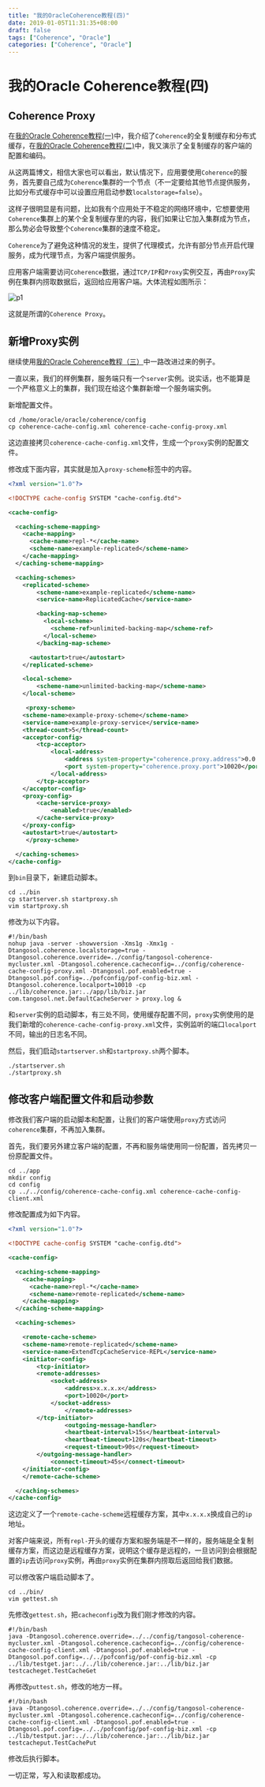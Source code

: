 ```yaml
---
title: "我的OracleCoherence教程(四)"
date: 2019-01-05T11:31:35+08:00
draft: false
tags: ["Coherence", "Oracle"]
categories: ["Coherence", "Oracle"]
---
```


# 我的Oracle Coherence教程(四)

## Coherence Proxy

在[我的Oracle Coherence教程(一)](https://www.qiubinren.com/2018-08-03-我的oraclecoherence教程一.html/)中，我介绍了`Coherence`的全复制缓存和分布式缓存，在[我的Oracle Coherence教程(二)](https://www.qiubinren.com/2018-08-14-我的oraclecoherence教程二.html/)中，我又演示了全复制缓存的客户端的配置和编码。

从这两篇博文，相信大家也可以看出，默认情况下，应用要使用`Coherence`的服务，首先要自己成为`Coherence`集群的一个节点（不一定要给其他节点提供服务，比如分布式缓存中可以设置应用启动参数`localstorage=false`）。

这样子很明显是有问题，比如我有个应用处于不稳定的网络环境中，它想要使用`Coherence`集群上的某个全复制缓存里的内容，我们如果让它加入集群成为节点，那么势必会导致整个`Coherence`集群的速度不稳定。

`Coherence`为了避免这种情况的发生，提供了代理模式，允许有部分节点开启代理服务，成为代理节点，为客户端提供服务。

应用客户端需要访问`Coherence`数据，通过`TCP/IP`和`Proxy`实例交互，再由`Proxy`实例在集群内捞取数据后，返回给应用客户端。大体流程如图所示：

![p1](/img/2019-01-05-p1.png)

这就是所谓的`Coherence Proxy`。

## 新增Proxy实例

继续使用[我的Oracle Coherence教程（三）](https://www.qiubinren.com/2018-08-29-我的oraclecoherence教程三.html/)中一路改进过来的例子。

一直以来，我们的样例集群，服务端只有一个`server`实例。说实话，也不能算是一个严格意义上的集群，我们现在给这个集群新增一个服务端实例。

新增配置文件。

``` shell
cd /home/oracle/oracle/coherence/config
cp coherence-cache-config.xml coherence-cache-config-proxy.xml
```

这边直接拷贝`coherence-cache-config.xml`文件，生成一个`proxy`实例的配置文件。

修改成下面内容，其实就是加入`proxy-scheme`标签中的内容。

``` xml
<?xml version="1.0"?>

<!DOCTYPE cache-config SYSTEM "cache-config.dtd">

<cache-config>

  <caching-scheme-mapping>
    <cache-mapping>
      <cache-name>repl-*</cache-name>
      <scheme-name>example-replicated</scheme-name>
    </cache-mapping>
  </caching-scheme-mapping>

  <caching-schemes>
    <replicated-scheme>
        <scheme-name>example-replicated</scheme-name>
        <service-name>ReplicatedCache</service-name>

        <backing-map-scheme>
          <local-scheme>
            <scheme-ref>unlimited-backing-map</scheme-ref>
          </local-scheme>
        </backing-map-scheme>

      <autostart>true</autostart>
    </replicated-scheme>

    <local-scheme>
        <scheme-name>unlimited-backing-map</scheme-name>
    </local-scheme>

     <proxy-scheme>
	<scheme-name>example-proxy-scheme</scheme-name>
	<service-name>example-proxy-service</service-name>
	<thread-count>5</thread-count>
	<acceptor-config>
		<tcp-acceptor>
			<local-address>
				<address system-property="coherence.proxy.address">0.0.0.0</address>
				<port system-property="coherence.proxy.port">10020</port>
			</local-address>
		</tcp-acceptor>
	</acceptor-config>
	<proxy-config>
		<cache-service-proxy>
			<enabled>true</enabled>
		</cache-service-proxy>
	</proxy-config>
	<autostart>true</autostart>
     </proxy-scheme>

  </caching-schemes>
</cache-config>
```

到`bin`目录下，新建启动脚本。

``` shell
cd ../bin
cp startserver.sh startproxy.sh
vim startproxy.sh 
```

修改为以下内容。

``` shell
#!/bin/bash
nohup java -server -showversion -Xms1g -Xmx1g -Dtangosol.coherence.localstorage=true -Dtangosol.coherence.override=../config/tangosol-coherence-mycluster.xml -Dtangosol.coherence.cacheconfig=../config/coherence-cache-config-proxy.xml -Dtangosol.pof.enabled=true -Dtangosol.pof.config=../pofconfig/pof-config-biz.xml -Dtangosol.coherence.localport=10010 -cp ../lib/coherence.jar:../app/lib/biz.jar com.tangosol.net.DefaultCacheServer > proxy.log &
```

和`server`实例的启动脚本，有三处不同，使用缓存配置不同，`proxy`实例使用的是我们新增的`coherence-cache-config-proxy.xml`文件，实例监听的端口`localport`不同，输出的日志名不同。

然后，我们启动`startserver.sh`和`startproxy.sh`两个脚本。

``` shell
./startserver.sh
./startproxy.sh
```

## 修改客户端配置文件和启动参数

修改我们客户端的启动脚本和配置，让我们的客户端使用`proxy`方式访问`coherence`集群，不再加入集群。

首先，我们要另外建立客户端的配置，不再和服务端使用同一份配置，首先拷贝一份原配置文件。

``` shell
cd ../app
mkdir config
cd config
cp ../../config/coherence-cache-config.xml coherence-cache-config-client.xml
```

修改配置成为如下内容。

``` xml
<?xml version="1.0"?>

<!DOCTYPE cache-config SYSTEM "cache-config.dtd">

<cache-config>

  <caching-scheme-mapping>
    <cache-mapping>
      <cache-name>repl-*</cache-name>
      <scheme-name>remote-replicated</scheme-name>
    </cache-mapping>
  </caching-scheme-mapping>

  <caching-schemes>

    <remote-cache-scheme>
	<scheme-name>remote-replicated</scheme-name>
	<service-name>ExtendTcpCacheService-REPL</service-name>
	<initiator-config>
	    <tcp-initiator>
		<remote-addresses>
			<socket-address>
				<address>x.x.x.x</address>
				<port>10020</port>
			</socket-address>
                </remote-addresses>
 	    </tcp-initiator>
                <outgoing-message-handler>
                <heartbeat-interval>15s</heartbeat-interval>
                <heartbeat-timeout>120s</heartbeat-timeout>
                <request-timeout>90s</request-timeout>
	    </outgoing-message-handler>
            <connect-timeout>45s</connect-timeout>
	</initiator-config>
    </remote-cache-scheme>

  </caching-schemes>
</cache-config>
```

这边定义了一个`remote-cache-scheme`远程缓存方案，其中`x.x.x.x`换成自己的`ip`地址。

对客户端来说，所有`repl-`开头的缓存方案和服务端是不一样的，服务端是全复制缓存方案，而这边是远程缓存方案，说明这个缓存是远程的，一旦访问到会根据配置的`ip`去访问`proxy`实例，再由`proxy`实例在集群内捞取后返回给我们数据。

可以修改客户端启动脚本了。

``` shell
cd ../bin/
vim gettest.sh
```

先修改`gettest.sh`，把`cacheconfig`改为我们刚才修改的内容。

``` shell
#!/bin/bash
java -Dtangosol.coherence.override=../../config/tangosol-coherence-mycluster.xml -Dtangosol.coherence.cacheconfig=../config/coherence-cache-config-client.xml -Dtangosol.pof.enabled=true -Dtangosol.pof.config=../../pofconfig/pof-config-biz.xml -cp ../lib/testget.jar:../../lib/coherence.jar:../lib/biz.jar testcacheget.TestCacheGet
```

再修改`puttest.sh`，修改的地方一样。

``` shell
#!/bin/bash
java -Dtangosol.coherence.override=../../config/tangosol-coherence-mycluster.xml -Dtangosol.coherence.cacheconfig=../config/coherence-cache-config-client.xml -Dtangosol.pof.enabled=true -Dtangosol.pof.config=../../pofconfig/pof-config-biz.xml -cp ../lib/testput.jar:../../lib/coherence.jar:../lib/biz.jar testcacheput.TestCachePut
```

修改后执行脚本。

一切正常，写入和读取都成功。